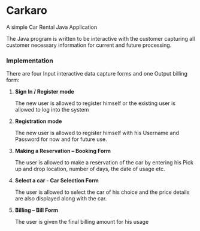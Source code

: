 # Carkaro
A simple Car Rental Java Application

The Java program is written to be interactive with the customer capturing all customer necessary information for current and future processing. 

### Implementation

There are four Input interactive data capture forms and one Output billing form:

1.	**Sign In / Register mode**

    The new user is allowed to register himself or the existing user is allowed to log into the system	
    
2.	**Registration mode**

    The new user is allowed to register himself with his Username and Password for now and for future use.
    
3.	**Making a Reservation – Booking Form**

    The user is allowed to make a reservation of the car by entering his Pick up and drop location, number of days, the date    of usage etc.	
    
4.	**Select a car - Car Selection Form**

    The user is allowed to select the car of his choice and the price details are also displayed along with the car.
    
5.	**Billing – Bill Form**

    The user is given the final billing amount for his usage
    
    
    
    

